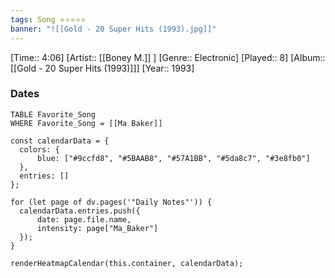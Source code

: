 ```yaml
---
tags: Song ⭐⭐⭐⭐⭐ 
banner: "![[Gold - 20 Super Hits (1993).jpg]]"
---
```

[Time:: 4:06]
[Artist:: [[Boney M.]] ]
[Genre:: Electronic]
[Played:: 8]
[Album:: [[Gold - 20 Super Hits (1993)]]]
[Year:: 1993]
### Dates
````dataview
TABLE Favorite_Song
WHERE Favorite_Song = [[Ma Baker]]
````

  ```dataviewjs
const calendarData = { 
	colors: { 
		blue: ["#9ccfd8", "#5BAAB8", "#57A1BB", "#5da8c7", "#3e8fb0"] 
	}, 
	entries: [] 
}; 

for (let page of dv.pages('"Daily Notes"')) { 
	calendarData.entries.push({ 
		date: page.file.name, 
		intensity: page["Ma_Baker"]
	}); 
} 

renderHeatmapCalendar(this.container, calendarData);
```
